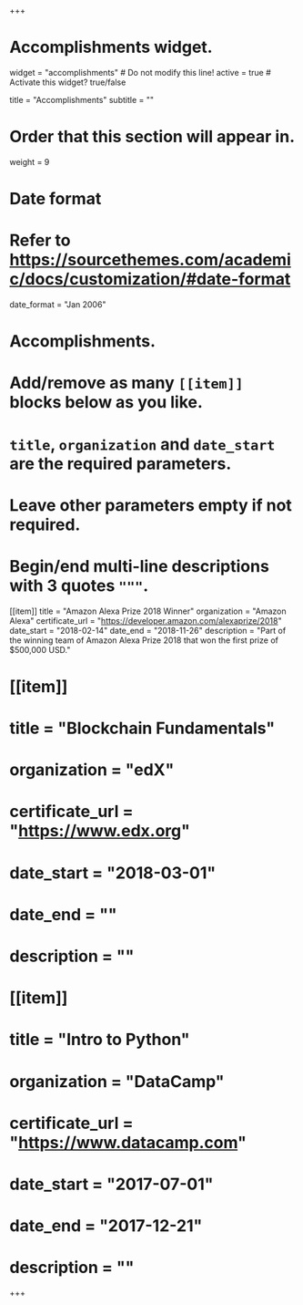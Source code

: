 +++
# Accomplishments widget.
widget = "accomplishments"  # Do not modify this line!
active = true  # Activate this widget? true/false

title = "Accomplish&shy;ments"
subtitle = ""

# Order that this section will appear in.
weight = 9

# Date format
#   Refer to https://sourcethemes.com/academic/docs/customization/#date-format
date_format = "Jan 2006"

# Accomplishments.
#   Add/remove as many `[[item]]` blocks below as you like.
#   `title`, `organization` and `date_start` are the required parameters.
#   Leave other parameters empty if not required.
#   Begin/end multi-line descriptions with 3 quotes `"""`.

[[item]]
  title = "Amazon Alexa Prize 2018 Winner"
  organization = "Amazon Alexa"
  certificate_url = "https://developer.amazon.com/alexaprize/2018"
  date_start = "2018-02-14"
  date_end = "2018-11-26"
  description = "Part of the winning team of Amazon Alexa Prize 2018 that won the first prize of $500,000 USD."

# [[item]]
#   title = "Blockchain Fundamentals"
#   organization = "edX"
#   certificate_url = "https://www.edx.org"
#   date_start = "2018-03-01"
#   date_end = ""
#   description = ""
#   
# [[item]]
#   title = "Intro to Python"
#   organization = "DataCamp"
#   certificate_url = "https://www.datacamp.com"
#   date_start = "2017-07-01"
#   date_end = "2017-12-21"
#   description = ""

+++
